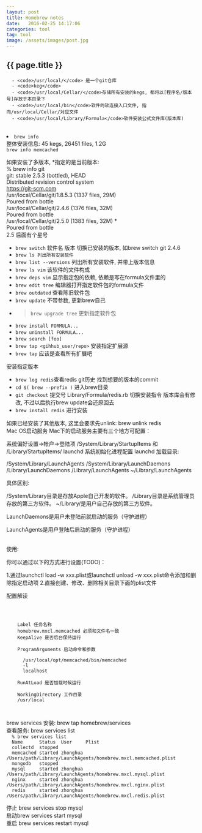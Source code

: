 ```yaml
---
layout: post
title: Homebrew notes
date:   2016-02-25 14:17:06
categories: tool
tag: tool
image: /assets/images/post.jpg
---
```


<h2>{{ page.title }}</h2>

<p>

      - <code>/usr/local/</code> 是一个git仓库
      - <code>keg</code>
      - <code>/usr/local/Cellar/</code>存储所有安装的kegs, 都将以[程序名/版本号]存放于本目录下
      - <code>/usr/local/bin</code>软件的软连接入口文件, 指向/usr/local/Cellar/对应文件
      - <code>/usr/local/Library/Formula</code>软件安装公式文件库(版本库)

  <br>

  <li><code>brew info</code></li>
  整体安装信息: 45 kegs, 26451 files, 1.2G
  <br>
  <code>brew info memcached</code>

  如果安装了多版本, *指定的是当前版本:
<br>
  % brew info git
  <br>
  git: stable 2.5.3 (bottled), HEAD
  <br>
  Distributed revision control system
  <br>
  https://git-scm.com
  <br>
  /usr/local/Cellar/git/1.8.5.3 (1337 files, 29M)
  <br>
    Poured from bottle
  <br>
  /usr/local/Cellar/git/2.4.6 (1376 files, 32M)
  <br>
    Poured from bottle
  <br>
  /usr/local/Cellar/git/2.5.0 (1383 files, 32M) *
  <br>
    Poured from bottle
<br>
  2.5 后面有个星号

  - <code>brew switch</code> 软件名 版本 切换已安装的版本, 如brew switch git 2.4.6
  - <code>brew ls 列出所有安装软件</code>
  - <code>brew list --versions</code> 列出所有安装软件, 并带上版本信息
  - <code>brew ls vim</code> 该软件的文件构成
  - <code>brew deps vim</code> 显示指定包的依赖, 依赖是写在formula文件里的
  - <code>brew edit tree</code> 编辑器打开指定软件包的formula文件
  - <code>brew outdated</code> 查看陈旧软件包
  - <code>brew update</code> 不带参数, 更新brew自己
  - ><code>brew upgrade tree</code> 更新指定软件包
  - <code>brew install FORMULA...</code>
  - <code>brew uninstall FORMULA...</code>
  - <code>brew search [foo]</code>
  - <code>brew tap <gihhub_user/repo></code> 安装指定扩展源
  - <code>brew tap</code> 应该是查看所有扩展吧

  安装指定版本

  - <code>brew log redis</code>查看redis git历史 找到想要的版本的commit
  - <code>cd $( brew --prefix )</code> 进入brew目录
  - <code>git checkout</code> 提交号 Library/Formula/redis.rb 切换安装指令 版本库会有修改, 不过以后执行brew update会还原回去
  - <code>brew install redis</code> 进行安装

  如果已经安装了其他版本, 这里会要求先unlink: brew unlink redis
<br>
  Mac OS启动服务
  Mac下的启动服务主要有三个地方可配置：

  <p>
  系统偏好设置->帐户->登陆项
  /System/Library/StartupItems 和 /Library/StartupItems/
  launchd 系统初始化进程配置
  launchd 加载目录:
  </p>

  <p>
  /System/Library/LaunchAgents
  /System/Library/LaunchDaemons
  /Library/LaunchDaemons
  /Library/LaunchAgents
  ~/Library/LaunchAgents
  </p>
  <p>

  具体区别:

  /System/Library目录是存放Apple自己开发的软件。
  /Library目录是系统管理员存放的第三方软件。
  ~/Library/是用户自己存放的第三方软件。

  LaunchDaemons是用户未登陆前就启动的服务（守护进程）

  LaunchAgents是用户登陆后启动的服务（守护进程）
  </p>

  <br>
  使用:

  你可以通过以下的方式进行设置(TODO)：

  1.通过launchctl load -w xxx.plist或launchctl unload -w xxx.plist命令添加和删除指定启动项 2.直接创建、修改、删除相关目录下面的plist文件

<p>
  配置解读
<code>
  <?xml version="1.0" encoding="UTF-8"?>
  <!DOCTYPE plist PUBLIC "-//Apple//DTD PLIST 1.0//EN" "http://www.apple.com/DTDs/PropertyList-1.0.dtd">
  <plist version="1.0">
  <dict>
    <key>Label</key> 任务名称
    <string>homebrew.mxcl.memcached</string> 必须和文件名一致
    <key>KeepAlive</key> 是否后台保持运行
    <true/>
    <key>ProgramArguments</key> 启动命令和参数
    <array>
      <string>/usr/local/opt/memcached/bin/memcached</string>
      <string>-l</string>
      <string>localhost</string>
    </array>
    <key>RunAtLoad</key> 是否加载时候运行
    <true/>
    <key>WorkingDirectory</key> 工作目录
    <string>/usr/local</string>
  </dict>
  </plist>
</code>
</p>

<p>
  brew services
  安装: brew tap homebrew/services
  <br>
  查看服务: brew services list
  <code>
  % brew services list
  Name      Status  User     Plist
  collectd  stopped
  memcached started zhonghua /Users/path/Library/LaunchAgents/homebrew.mxcl.memcached.plist
  mongodb   stopped
  mysql     started zhonghua /Users/path/Library/LaunchAgents/homebrew.mxcl.mysql.plist
  nginx     started zhonghua /Users/path/Library/LaunchAgents/homebrew.mxcl.nginx.plist
  redis     started zhonghua /Users/path/Library/LaunchAgents/homebrew.mxcl.redis.plist
  </code>
  <br>
  停止 brew services stop mysql
  <br>
  启动brew services start mysql
  <br>
  重启 brew services restart mysql
</p>

</p>
